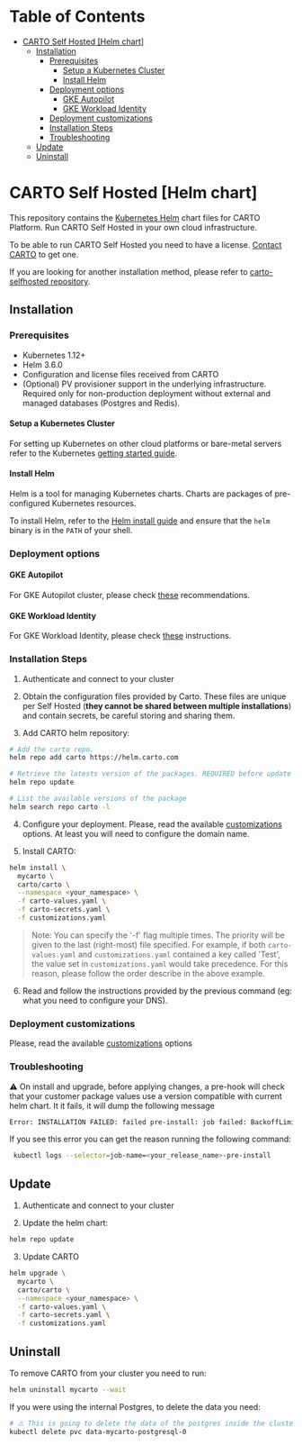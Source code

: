 <!-- omit in toc -->
# Table of Contents
- [CARTO Self Hosted [Helm chart]](#carto-self-hosted-helm-chart)
  - [Installation](#installation)
    - [Prerequisites](#prerequisites)
      - [Setup a Kubernetes Cluster](#setup-a-kubernetes-cluster)
      - [Install Helm](#install-helm)
    - [Deployment options](#deployment-options)
      - [GKE Autopilot](#gke-autopilot)
      - [GKE Workload Identity](#gke-workload-identity)
    - [Deployment customizations](#deployment-customizations)
    - [Installation Steps](#installation-steps)
    - [Troubleshooting](#troubleshooting)
  - [Update](#update)
  - [Uninstall](#uninstall)

# CARTO Self Hosted [Helm chart]

This repository contains the [Kubernetes Helm](https://github.com/helm/helm) chart files for CARTO Platform. Run CARTO Self Hosted in your own cloud infrastructure.

To be able to run CARTO Self Hosted you need to have a license. [Contact CARTO](https://carto.com/request-live-demo/) to get one.

If you are looking for another installation method, please refer to [carto-selfhosted repository](https://github.com/CartoDB/carto-selfhosted).

## Installation

### Prerequisites

- Kubernetes 1.12+
- Helm 3.6.0
- Configuration and license files received from CARTO
- (Optional) PV provisioner support in the underlying infrastructure. Required only for non-production deployment without external and managed databases (Postgres and Redis).

<!--
Currently the only Kubernetes that have been tested are EKS, GKE and AKS.
-->

#### Setup a Kubernetes Cluster

For setting up Kubernetes on other cloud platforms or bare-metal servers refer to the Kubernetes [getting started guide](http://kubernetes.io/docs/getting-started-guides/).

#### Install Helm

Helm is a tool for managing Kubernetes charts. Charts are packages of pre-configured Kubernetes resources.

To install Helm, refer to the [Helm install guide](https://github.com/helm/helm#install) and ensure that the `helm` binary is in the `PATH` of your shell.

### Deployment options

#### GKE Autopilot

For GKE Autopilot cluster, please check [these](doc/gke/gke-autopilot.md) recommendations.

#### GKE Workload Identity

For GKE Workload Identity, please check [these](doc/gke/gke-workload-identity.md) instructions.

### Installation Steps

1. Authenticate and connect to your cluster

2. Obtain the configuration files provided by Carto.
These files are unique per Self Hosted (**they cannot be shared between multiple installations**) and contain secrets, be careful storing and sharing them.

3. Add CARTO helm repository:

  ```bash
  # Add the carto repo.
  helm repo add carto https://helm.carto.com

  # Retrieve the latests version of the packages. REQUIRED before update to a new version.
  helm repo update

  # List the available versions of the package
  helm search repo carto -l
  ```

4. Configure your deployment. Please, read the available [customizations](customizations/README.md) options. At least you will need
to configure the domain name.

5. Install CARTO:

  ```bash
  helm install \
    mycarto \
    carto/carto \
    --namespace <your_namespace> \
    -f carto-values.yaml \
    -f carto-secrets.yaml \
    -f customizations.yaml
  ```

  > Note: You can specify the '-f' flag multiple times. The priority will be given to the last (right-most) file specified. For example, if both `carto-values.yaml` and `customizations.yaml` contained a key called 'Test', the value set in `customizations.yaml` would take precedence. For this reason, please follow the order describe in the above example.

6. Read and follow the instructions provided by the previous command (eg: what you need to configure your DNS).

### Deployment customizations

Please, read the available [customizations](customizations/README.md) options

### Troubleshooting
  
:warning: On install and upgrade, before applying changes, a pre-hook will check that your customer package values use a version compatible with current helm chart. It it fails, it will dump the following message
```bash
Error: INSTALLATION FAILED: failed pre-install: job failed: BackoffLimitExceeded
```
If you see this error you can get the reason running the following command:

```bash
 kubectl logs --selector=job-name=<your_release_name>-pre-install
```

## Update

1. Authenticate and connect to your cluster

2. Update the helm chart:

  ```bash
  helm repo update
  ```

3. Update CARTO

  ```bash
  helm upgrade \
    mycarto \
    carto/carto \
    --namespace <your_namespace> \
    -f carto-values.yaml \
    -f carto-secrets.yaml \
    -f customizations.yaml
  ```

## Uninstall

To remove CARTO from your cluster you need to run:

```bash
helm uninstall mycarto --wait
```

If you were using the internal Postgres, to delete the data you need:

```bash
# ⚠️ This is going to delete the data of the postgres inside the cluster ⚠️
kubectl delete pvc data-mycarto-postgresql-0
```
